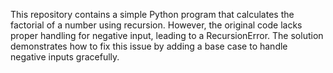 This repository contains a simple Python program that calculates the factorial of a number using recursion. However, the original code lacks proper handling for negative input, leading to a RecursionError. The solution demonstrates how to fix this issue by adding a base case to handle negative inputs gracefully.